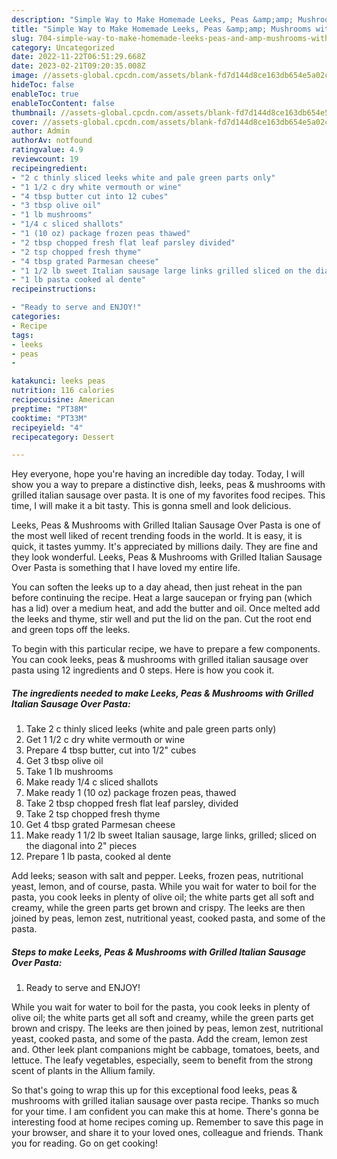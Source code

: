 ```yaml
---
description: "Simple Way to Make Homemade Leeks, Peas &amp;amp; Mushrooms with Grilled Italian Sausage Over Pasta"
title: "Simple Way to Make Homemade Leeks, Peas &amp;amp; Mushrooms with Grilled Italian Sausage Over Pasta"
slug: 704-simple-way-to-make-homemade-leeks-peas-and-amp-mushrooms-with-grilled-italian-sausage-over-pasta
category: Uncategorized
date: 2022-11-22T06:51:29.668Z
date: 2023-02-21T09:20:35.008Z
image: //assets-global.cpcdn.com/assets/blank-fd7d144d8ce163db654e5a02c40b08a2775adb7897d16e4062681dc7e1b2800f.png
hideToc: false
enableToc: true
enableTocContent: false
thumbnail: //assets-global.cpcdn.com/assets/blank-fd7d144d8ce163db654e5a02c40b08a2775adb7897d16e4062681dc7e1b2800f.png
cover: //assets-global.cpcdn.com/assets/blank-fd7d144d8ce163db654e5a02c40b08a2775adb7897d16e4062681dc7e1b2800f.png
author: Admin
authorAv: notfound
ratingvalue: 4.9
reviewcount: 19
recipeingredient:
- "2 c thinly sliced leeks white and pale green parts only"
- "1 1/2 c dry white vermouth or wine"
- "4 tbsp butter cut into 12 cubes"
- "3 tbsp olive oil"
- "1 lb mushrooms"
- "1/4 c sliced shallots"
- "1 (10 oz) package frozen peas thawed"
- "2 tbsp chopped fresh flat leaf parsley divided"
- "2 tsp chopped fresh thyme"
- "4 tbsp grated Parmesan cheese"
- "1 1/2 lb sweet Italian sausage large links grilled sliced on the diagonal into 2 pieces"
- "1 lb pasta cooked al dente"
recipeinstructions:

- "Ready to serve and ENJOY!"
categories:
- Recipe
tags:
- leeks
- peas
- 

katakunci: leeks peas  
nutrition: 116 calories
recipecuisine: American
preptime: "PT38M"
cooktime: "PT33M"
recipeyield: "4"
recipecategory: Dessert

---
```



Hey everyone, hope you're having an incredible day today. Today, I will show you a way to prepare a distinctive dish, leeks, peas &amp; mushrooms with grilled italian sausage over pasta. It is one of my favorites food recipes. This time, I will make it a bit tasty. This is gonna smell and look delicious.

Leeks, Peas &amp; Mushrooms with Grilled Italian Sausage Over Pasta is one of the most well liked of recent trending foods in the world. It is easy, it is quick, it tastes yummy. It's appreciated by millions daily. They are fine and they look wonderful. Leeks, Peas &amp; Mushrooms with Grilled Italian Sausage Over Pasta is something that I have loved my entire life.

You can soften the leeks up to a day ahead, then just reheat in the pan before continuing the recipe. Heat a large saucepan or frying pan (which has a lid) over a medium heat, and add the butter and oil. Once melted add the leeks and thyme, stir well and put the lid on the pan. Cut the root end and green tops off the leeks.


To begin with this particular recipe, we have to prepare a few components. You can cook leeks, peas &amp; mushrooms with grilled italian sausage over pasta using 12 ingredients and 0 steps. Here is how you cook it.

<!--inarticleads1-->

##### The ingredients needed to make Leeks, Peas &amp; Mushrooms with Grilled Italian Sausage Over Pasta:

1. Take 2 c thinly sliced leeks (white and pale green parts only)
1. Get 1 1/2 c dry white vermouth or wine
1. Prepare 4 tbsp butter, cut into 1/2&#34; cubes
1. Get 3 tbsp olive oil
1. Take 1 lb mushrooms
1. Make ready 1/4 c sliced shallots
1. Make ready 1 (10 oz) package frozen peas, thawed
1. Take 2 tbsp chopped fresh flat leaf parsley, divided
1. Take 2 tsp chopped fresh thyme
1. Get 4 tbsp grated Parmesan cheese
1. Make ready 1 1/2 lb sweet Italian sausage, large links, grilled; sliced on the diagonal into 2&#34; pieces
1. Prepare 1 lb pasta, cooked al dente


Add leeks; season with salt and pepper. Leeks, frozen peas, nutritional yeast, lemon, and of course, pasta. While you wait for water to boil for the pasta, you cook leeks in plenty of olive oil; the white parts get all soft and creamy, while the green parts get brown and crispy. The leeks are then joined by peas, lemon zest, nutritional yeast, cooked pasta, and some of the pasta. 

<!--inarticleads2-->

##### Steps to make Leeks, Peas &amp; Mushrooms with Grilled Italian Sausage Over Pasta:


1. Ready to serve and ENJOY!

While you wait for water to boil for the pasta, you cook leeks in plenty of olive oil; the white parts get all soft and creamy, while the green parts get brown and crispy. The leeks are then joined by peas, lemon zest, nutritional yeast, cooked pasta, and some of the pasta. Add the cream, lemon zest and. Other leek plant companions might be cabbage, tomatoes, beets, and lettuce. The leafy vegetables, especially, seem to benefit from the strong scent of plants in the Allium family. 

So that's going to wrap this up for this exceptional food leeks, peas &amp; mushrooms with grilled italian sausage over pasta recipe. Thanks so much for your time. I am confident you can make this at home. There's gonna be interesting food at home recipes coming up. Remember to save this page in your browser, and share it to your loved ones, colleague and friends. Thank you for reading. Go on get cooking!
